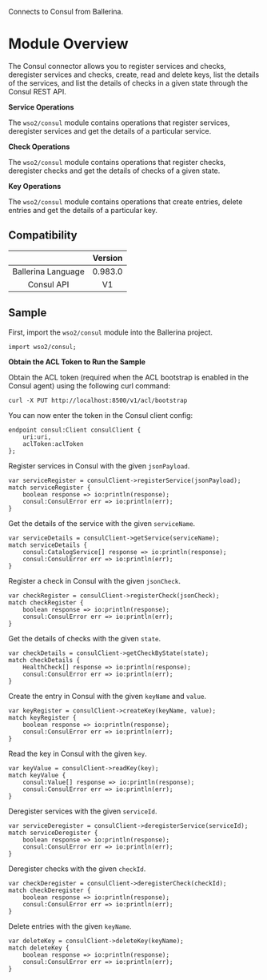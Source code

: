 Connects to Consul from Ballerina.

# Module Overview

The Consul connector allows you to register services and checks, deregister services and checks, create, read and 
delete keys, list the details of the 
services, and list the details of checks in a given state through the Consul REST API.

**Service Operations**

The `wso2/consul` module contains operations that register services, deregister services and get the details of a 
particular service.

**Check Operations**

The `wso2/consul` module contains operations that register checks, deregister checks and get the details of checks
 of a given state.

**Key Operations**

The `wso2/consul` module contains operations that create entries, delete entries and get the details of a particular 
key.


## Compatibility
|                             |       Version               |
|:---------------------------:|:---------------------------:|
|  Ballerina Language         |   0.983.0                   |
|  Consul API                 |   V1                        |

## Sample

First, import the `wso2/consul` module into the Ballerina project.

```ballerina
import wso2/consul;
```

**Obtain the ACL Token to Run the Sample**

Obtain the ACL token (required when the ACL bootstrap is enabled in the Consul agent) using the following curl command:
```shell
curl -X PUT http://localhost:8500/v1/acl/bootstrap
```

You can now enter the token in the Consul client config:
```ballerina
endpoint consul:Client consulClient {
    uri:uri,
    aclToken:aclToken
};
```

Register services in Consul with the given `jsonPayload`.
```ballerina
var serviceRegister = consulClient->registerService(jsonPayload);
match serviceRegister {
    boolean response => io:println(response);
    consul:ConsulError err => io:println(err);
}
```

Get the details of the service with the given `serviceName`.
```ballerina
var serviceDetails = consulClient->getService(serviceName);
match serviceDetails {
    consul:CatalogService[] response => io:println(response);
    consul:ConsulError err => io:println(err);
}
```

Register a check in Consul with the given `jsonCheck`.
```ballerina
var checkRegister = consulClient->registerCheck(jsonCheck);
match checkRegister {
    boolean response => io:println(response);
    consul:ConsulError err => io:println(err);
}
```

Get the details of checks with the given `state`.
```ballerina
var checkDetails = consulClient->getCheckByState(state);
match checkDetails {
    HealthCheck[] response => io:println(response);
    consul:ConsulError err => io:println(err);
}
```

Create the entry in Consul with the given `keyName` and `value`.
```ballerina
var keyRegister = consulClient->createKey(keyName, value);
match keyRegister {
    boolean response => io:println(response);
    consul:ConsulError err => io:println(err);
}
```

Read the key in Consul with the given `key`.
```ballerina
var keyValue = consulClient->readKey(key);
match keyValue {
    consul:Value[] response => io:println(response);
    consul:ConsulError err => io:println(err);
}
```

Deregister services with the given `serviceId`.
```ballerina
var serviceDeregister = consulClient->deregisterService(serviceId);
match serviceDeregister {
    boolean response => io:println(response);
    consul:ConsulError err => io:println(err);
}
```

Deregister checks with the given `checkId`.
```ballerina
var checkDeregister = consulClient->deregisterCheck(checkId);
match checkDeregister {
    boolean response => io:println(response);
    consul:ConsulError err => io:println(err);
}
```

Delete entries with the given `keyName`.
```ballerina
var deleteKey = consulClient->deleteKey(keyName);
match deleteKey {
    boolean response => io:println(response);
    consul:ConsulError err => io:println(err);
}
```
